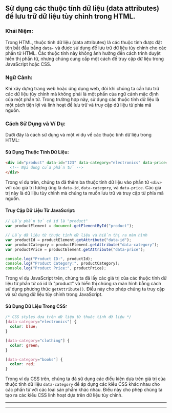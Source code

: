 ## Sử dụng các thuộc tính dữ liệu (data attributes) để lưu trữ dữ liệu tùy chỉnh trong HTML.

### Khái Niệm:

Trong HTML, thuộc tính dữ liệu (data attributes) là các thuộc tính được đặt tên bắt đầu bằng `data-` và được sử dụng để lưu trữ dữ liệu tùy chỉnh cho các phần tử HTML. Các thuộc tính này không ảnh hưởng đến cách trình duyệt hiển thị phần tử, nhưng chúng cung cấp một cách để truy cập dữ liệu trong JavaScript hoặc CSS.

### Ngữ Cảnh:

Khi xây dựng trang web hoặc ứng dụng web, đôi khi chúng ta cần lưu trữ các dữ liệu tùy chỉnh mà không phải là một phần của ngữ cảnh mặc định của một phần tử. Trong trường hợp này, sử dụng các thuộc tính dữ liệu là một cách tiện lợi và linh hoạt để lưu trữ và truy cập dữ liệu từ phía mã nguồn.

### Cách Sử Dụng và Ví Dụ:

Dưới đây là cách sử dụng và một ví dụ về các thuộc tính dữ liệu trong HTML:

#### Sử Dụng Thuộc Tính Dữ Liệu:

```html
<div id="product" data-id="123" data-category="electronics" data-price="499">
  <!-- Nội dung của phần tử -->
</div>
```

Trong ví dụ trên, chúng ta đã thêm ba thuộc tính dữ liệu vào phần tử `<div>` với các giá trị tương ứng là `data-id`, `data-category`, và `data-price`. Các giá trị này là dữ liệu tùy chỉnh mà chúng ta muốn lưu trữ và truy cập từ phía mã nguồn.

#### Truy Cập Dữ Liệu Từ JavaScript:

```javascript
// Lấy phần tử có id là "product"
var productElement = document.getElementById("product");

// Lấy dữ liệu từ thuộc tính dữ liệu và hiển thị ra màn hình
var productId = productElement.getAttribute("data-id");
var productCategory = productElement.getAttribute("data-category");
var productPrice = productElement.getAttribute("data-price");

console.log("Product ID:", productId);
console.log("Product Category:", productCategory);
console.log("Product Price:", productPrice);
```

Trong ví dụ JavaScript trên, chúng ta đã lấy các giá trị của các thuộc tính dữ liệu từ phần tử có id là "product" và hiển thị chúng ra màn hình bằng cách sử dụng phương thức `getAttribute()`. Điều này cho phép chúng ta truy cập và sử dụng dữ liệu tùy chỉnh trong JavaScript.

#### Sử Dụng Dữ Liệu Trong CSS:

```css
/* CSS styles dựa trên dữ liệu từ thuộc tính dữ liệu */
[data-category="electronics"] {
  color: blue;
}

[data-category="clothing"] {
  color: green;
}

[data-category="books"] {
  color: red;
}
```

Trong ví dụ CSS trên, chúng ta đã sử dụng các điều kiện dựa trên giá trị của thuộc tính dữ liệu `data-category` để áp dụng các kiểu CSS khác nhau cho các phần tử với các loại sản phẩm khác nhau. Điều này cho phép chúng ta tạo ra các kiểu CSS linh hoạt dựa trên dữ liệu tùy chỉnh.

---

---
